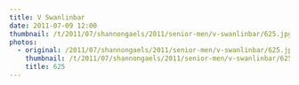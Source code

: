 ```yaml
---
title: V Swanlinbar
date: 2011-07-09 12:00
thumbnail: /t/2011/07/shannongaels/2011/senior-men/v-swanlinbar/625.jpg
photos:
  - original: /2011/07/shannongaels/2011/senior-men/v-swanlinbar/625.jpg
    thumbnail: /t/2011/07/shannongaels/2011/senior-men/v-swanlinbar/625.jpg
    title: 625
---
```

